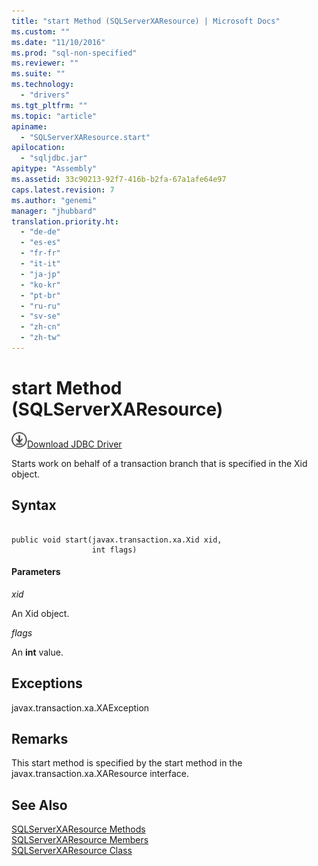 ```yaml
---
title: "start Method (SQLServerXAResource) | Microsoft Docs"
ms.custom: ""
ms.date: "11/10/2016"
ms.prod: "sql-non-specified"
ms.reviewer: ""
ms.suite: ""
ms.technology: 
  - "drivers"
ms.tgt_pltfrm: ""
ms.topic: "article"
apiname: 
  - "SQLServerXAResource.start"
apilocation: 
  - "sqljdbc.jar"
apitype: "Assembly"
ms.assetid: 33c90213-92f7-416b-b2fa-67a1afe64e97
caps.latest.revision: 7
ms.author: "genemi"
manager: "jhubbard"
translation.priority.ht: 
  - "de-de"
  - "es-es"
  - "fr-fr"
  - "it-it"
  - "ja-jp"
  - "ko-kr"
  - "pt-br"
  - "ru-ru"
  - "sv-se"
  - "zh-cn"
  - "zh-tw"
---
```

# start Method (SQLServerXAResource)
![Download](../../../ssdt/media/download.png)[Download JDBC Driver](http://go.microsoft.com/fwlink/?LinkId=245496)

  Starts work on behalf of a transaction branch that is specified in the Xid object.  
  
## Syntax  
  
```  
  
public void start(javax.transaction.xa.Xid xid,  
                  int flags)  
```  
  
#### Parameters  
 *xid*  
  
 An Xid object.  
  
 *flags*  
  
 An **int** value.  
  
## Exceptions  
 javax.transaction.xa.XAException  
  
## Remarks  
 This start method is specified by the start method in the javax.transaction.xa.XAResource interface.  
  
## See Also  
 [SQLServerXAResource Methods](../../../connect/jdbc/reference/sqlserverxaresource-methods.md)   
 [SQLServerXAResource Members](../../../connect/jdbc/reference/sqlserverxaresource-members.md)   
 [SQLServerXAResource Class](../../../connect/jdbc/reference/sqlserverxaresource-class.md)  
  
  